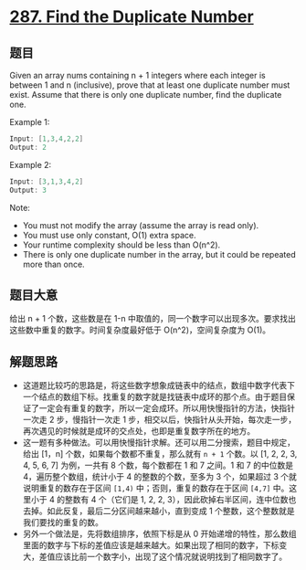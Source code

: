 # [287. Find the Duplicate Number](https://leetcode.com/problems/find-the-duplicate-number/)

## 题目

Given an array nums containing n + 1 integers where each integer is between 1 and n (inclusive), prove that at least one duplicate number must exist. Assume that there is only one duplicate number, find the duplicate one.

Example 1:

```c
Input: [1,3,4,2,2]
Output: 2
```

Example 2:

```c
Input: [3,1,3,4,2]
Output: 3
```

Note:  

- You must not modify the array (assume the array is read only).
- You must use only constant, O(1) extra space.
- Your runtime complexity should be less than O(n^2).
- There is only one duplicate number in the array, but it could be repeated more than once.

## 题目大意

给出 n + 1 个数，这些数是在 1-n 中取值的，同一个数字可以出现多次。要求找出这些数中重复的数字。时间复杂度最好低于 O(n^2)，空间复杂度为 O(1)。

## 解题思路

- 这道题比较巧的思路是，将这些数字想象成链表中的结点，数组中数字代表下一个结点的数组下标。找重复的数字就是找链表中成环的那个点。由于题目保证了一定会有重复的数字，所以一定会成环。所以用快慢指针的方法，快指针一次走 2 步，慢指针一次走 1 步，相交以后，快指针从头开始，每次走一步，再次遇见的时候就是成环的交点处，也即是重复数字所在的地方。
- 这一题有多种做法。可以用快慢指针求解。还可以用二分搜索，题目中规定，给出 [1，n] 个数，如果每个数都不重复，那么就有 `n + 1` 个数。以 [1, 2, 2, 3, 4, 5, 6, 7] 为例，一共有 8 个数，每个数都在 1 和 7 之间。1 和 7 的中位数是 4，遍历整个数组，统计小于 4 的整数的个数，至多为 3 个，如果超过 3 个就说明重复的数存在于区间 `[1,4)` 中；否则，重复的数存在于区间 `[4,7]` 中。这里小于 4 的整数有 4 个（它们是 1, 2, 2, 3），因此砍掉右半区间，连中位数也去掉。如此反复，最后二分区间越来越小，直到变成 1 个整数，这个整数就是我们要找的重复的数。
- 另外一个做法是，先将数组排序，依照下标是从 0 开始递增的特性，那么数组里面的数字与下标的差值应该是越来越大。如果出现了相同的数字，下标变大，差值应该比前一个数字小，出现了这个情况就说明找到了相同数字了。